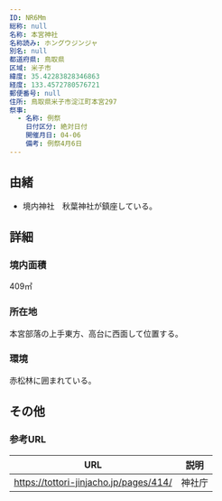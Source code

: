 ```yaml
---
ID: NR6Mm
総称: null
名称: 本宮神社
名称読み: ホングウジンジャ
別名: null
都道府県: 鳥取県
区域: 米子市
緯度: 35.42283828346863
経度: 133.4572780576721
郵便番号: null
住所: 鳥取県米子市淀江町本宮297
祭事:
  - 名称: 例祭
    日付区分: 絶対日付
    開催月日: 04-06
    備考: 例祭4月6日
---
```


## 由緒

- 境内神社　秋葉神社が鎮座している。

## 詳細

### 境内面積

409㎡

### 所在地

本宮部落の上手東方、高台に西面して位置する。

### 環境

赤松林に囲まれている。

## その他

### 参考URL

| URL                                    | 説明   |
| -------------------------------------- | ------ |
| https://tottori-jinjacho.jp/pages/414/ | 神社庁 |
